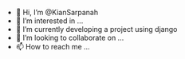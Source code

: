 - 👋 Hi, I’m @KianSarpanah
- 👀 I’m interested in ...
- 🌱 I’m currently developing a project using django
- 💞️ I’m looking to collaborate on ...
- 📫 How to reach me ...

<!---
KianSarpanah/KianSarpanah is a ✨ special ✨ repository because its `README.md` (this file) appears on your GitHub profile.
You can click the Preview link to take a look at your changes.
--->
